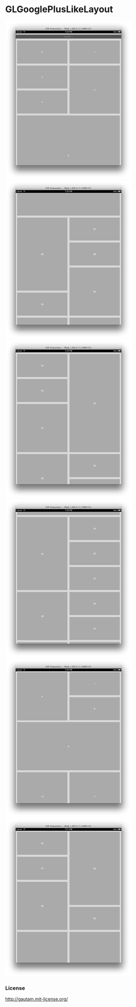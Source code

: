 GLGooglePlusLikeLayout
======================


<img src="/Screen%20Shot%201.png" height="500px" width="400px" />
<img src="/Screen%20Shot%202.png" height="500px" width="400px" />
<img src="/Screen%20Shot%203.png" height="500px" width="400px" />
<img src="/Screen%20Shot%204.png" height="500px" width="400px" />
<img src="/Screen%20Shot%205.png" height="500px" width="400px" />
<img src="/Screen%20Shot%206.png" height="500px" width="400px" />

### License
http://gautam.mit-license.org/
